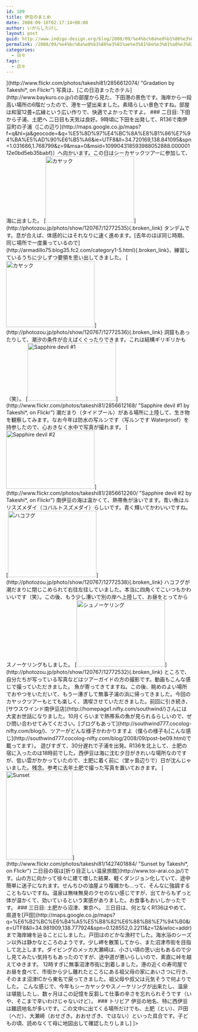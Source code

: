```yaml
---
id: 189
title: 伊豆のまとめ
date: 2008-09-16T02:17:14+00:00
author: いがらしたけし
layout: post
guid: http://www.indigo-design.org/blog/2008/09/%e4%bc%8a%e8%b1%86%e3%81%ae%e3%81%be%e3%81%a8%e3%82%81/
permalink: /2008/09/%e4%bc%8a%e8%b1%86%e3%81%ae%e3%81%be%e3%81%a8%e3%82%81/
categories:
  - 日々
tags:
  - 日々
---
```

<![CDATA[ 

というわけで、伊豆行ってきました。

### 一日目: 東京から下田

一日目は市川の実家で車を借りてから自宅を回り、東名→小田原厚木→R135経由で下田まで走りました。予定より一時間遅く動いたせいもあって、杉並を出たのが13時くらいで、下田到着は17時半くらいでした。170kmくらいなら遅い出発でも平気でしょ、と思ったのですが、よく考えたら行程の半分以上一般道なんですよね。甘かったです。

[<img src="http://farm4.static.flickr.com/3270/2856612074_00d0a45674_m.jpg" width="240" height="160" alt="Gradation" />](http://www.flickr.com/photos/takeshi81/2856612074/ "Gradation by Takeshi*, on Flickr")

写真は、[この日泊まったホテル](http://www.baykuro.co.jp/)の部屋から見た、下田港の景色です。海岸から一段高い場所の6階だったので、港を一望出来ました。素晴らしい景色ですね。部屋は和室12畳+広縁という広い作りで、快適でよかったですよ。

### 二日目: 下田から子浦、土肥へ

二日目も天気は良好。9時頃に下田を出発して、R136で南伊豆町の子浦（[この辺り](http://maps.google.co.jp/maps?f=q&hl=ja&geocode=&q=%E5%8D%97%E4%BC%8A%E8%B1%86%E7%94%BA%E5%AD%90%E6%B5%A6&ie=UTF8&ll=34.720169,138.841095&spn=1.031686,1.768799&z=9&msa=0&msid=109904318593988052888.00000112e0bd5eb35babf)）へ向かいます。この日はシーカヤックツアーに参加して、海に出ました。

[<img src="http://art5.photozou.jp/pub/767/120767/photo/12772535.jpg" alt="カヤック" width="240" height="180" />](http://photozou.jp/photo/show/120767/12772535){.broken_link}

タンデムです。息が合えば、体感的にはそれなりに速く進めます。[去年のほぼ同じ時期、同じ場所で一度乗っているので](http://armadillo75.blog35.fc2.com/category1-5.html){.broken_link}、練習しているうちに少しずつ要領を思い出してきました。

[<img src="http://art9.photozou.jp/pub/767/120767/photo/12772536.jpg" alt="カヤック" width="240" height="180" />](http://photozou.jp/photo/show/120767/12772536){.broken_link}

洞窟もあったりして、潮汐の条件が合えばくぐったりできます。これは結構ギリギリかも（笑）。

[<img src="http://farm4.static.flickr.com/3101/2856612168_90f9e20fa8_m.jpg" width="240" height="157" alt="Sapphire devil #1" />](http://www.flickr.com/photos/takeshi81/2856612168/ "Sapphire devil #1 by Takeshi*, on Flickr")

潮だまり（タイドプール）がある場所に上陸して、生き物を観察してみます。なお今年は防水の写ルンです（写ルンです Waterproof）を持参したので、心おきなく水中で写真が撮れます。

[<img src="http://farm4.static.flickr.com/3271/2856612260_cede2475a1_m.jpg" width="240" height="158" alt="Sapphire devil #2" />](http://www.flickr.com/photos/takeshi81/2856612260/ "Sapphire devil #2 by Takeshi*, on Flickr")

南伊豆の海は温かくて、熱帯魚が泳いでます。青い魚はルリスズメダイ（コバルトスズメダイ）らしいです。青く輝いてかわいいですね。

[<img src="http://art4.photozou.jp/pub/767/120767/photo/12772538.jpg" alt="ハコフグ" width="240" height="180" />](http://photozou.jp/photo/show/120767/12772538){.broken_link}

ハコフグが潮だまりに閉じこめられて右往左往していました。本当に四角くてこいつもかわいいです（笑）。この後、もう少し漕いで別の岸へ上陸して、お昼をとってからスノーケリングもしました。

[<img src="http://art9.photozou.jp/pub/767/120767/photo/12772532.jpg" alt="シュノーケリング" width="240" height="180" />](http://photozou.jp/photo/show/120767/12772532){.broken_link}

ところで、自分たちが写っている写真などはツアーガイドの方の撮影です。動画もこんな感じで撮っていただきました。

魚が寄ってきてますね。この後、眺めのよい場所でおやつをいただいて、もう一漕ぎして無事子浦の浜に帰ってきました。今回のカヤックツアーもとても楽しく、満喫させていただきました。前回に引き続き、[サウスウインド南伊豆店](http://homepage1.nifty.com/southwind/)さんには大変お世話になりました。10月くらいまで熱帯系の魚が見られるらしいので、ぜひ問い合わせてみてください。[ブログもあって](http://southwind777.cocolog-nifty.com/blog/)、ツアーがどんな様子かわかりますよ（僕らの様子も[こんな感じ](http://southwind777.cocolog-nifty.com/blog/2008/09/post-be09.html)で載ってます）。

遊びすぎて、30分遅れで子浦を出発。R136を北上して、土肥の宿に入ったのは18時前でした。西伊豆は海に沈む夕日がきれいな場所なのですが、低い雲がかかっていたので、土肥に着く前に（堂ヶ島辺りで）日が沈んじゃいました。残念。参考に去年土肥で撮った写真を置いておきます。

[<img src="http://farm2.static.flickr.com/1113/1427401884_0ebae1ac37_m.jpg" width="180" height="240" alt="Sunset" />](http://www.flickr.com/photos/takeshi81/1427401884/ "Sunset by Takeshi*, on Flickr")

二日目の宿は[折り目正しい温泉旅館](http://www.toi-arai.co.jp/)です。山の方に向かって徐々に建て増した結果、軽くダンジョン化していて、途中簡単に迷子になれます。せんちひの油屋より複雑かも…って、そんなに強調することもないですね。温泉は無味無臭のクセのない感じですが、出てからもずっと体が温かくて、効いているという実感がありました。お食事もおいしかったです。

### 三日目: 土肥から沼津、東京へ。

三日目は、何となくR136はやめて、県道を[戸田](http://maps.google.co.jp/maps?q=%E6%B2%BC%E6%B4%A5%E5%B8%82%E6%88%B8%E7%94%B0&ie=UTF8&ll=34.981909,138.777924&spn=0.128552,0.2211&z=12&iwloc=addr)まで海岸線を辿ることにしました。戸田はのどかな漁村でした。海水浴のシーズン以外は静かなところのようです。少し岬を散策してから、また沼津市街を目指して北上します。ダイビングのメッカ大瀬崎は、小さい頃の思い出もあるので少し見てみたい気持ちもあったのですが、途中道が悪いらしいので、素直に峠を越えてゆきます。

12時すぎに無事沼津市街に到着しました。港の近くの寿司屋でお昼を食べて、市街から少し離れたところにある祖父母の家にあいさつに行き、そのまま沼津ICから東名で戻ってきました。祖父母や叔父は元気そうで何よりでした。

こんな感じで、今年もシーカヤックやスノーケリングが出来たし、温泉は堪能したし、数ヶ月はこの記憶を反芻して仕事の辛さを忘れられそうです（いや、そこまで辛いわけじゃないけど）。

### トリビア

伊豆の地名、特に西伊豆は難読地名が多いです。この文中に出てくる場所だけでも、土肥（とい）、戸田（へだ）、大瀬崎（おせざき。おおせざき、ではない）といった具合です。子どもの頃、読めなくて母に地図出して確認したりしまし]
  
]>
